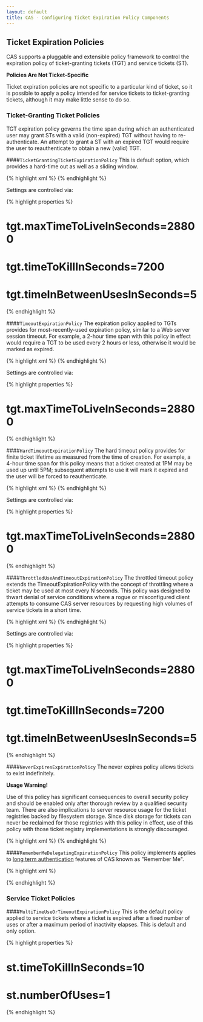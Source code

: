 ```yaml
---
layout: default
title: CAS - Configuring Ticket Expiration Policy Components
---
```



## Ticket Expiration Policies
CAS supports a pluggable and extensible policy framework to control the expiration policy of ticket-granting tickets (TGT) and service tickets (ST).

<div class="alert alert-info"><strong>Policies Are Not Ticket-Specific</strong><p>Ticket expiration policies are not specific to a particular kind of ticket, so it is possible to apply a policy intended for service tickets to ticket-granting tickets, although it may make little sense to do so.</p></div>


### Ticket-Granting Ticket Policies
TGT expiration policy governs the time span during which an authenticated user may grant STs with a valid (non-expired) TGT without having to re-authenticate. An attempt to grant a ST with an expired TGT would require the user to reauthenticate to obtain a new (valid) TGT.

####`TicketGrantingTicketExpirationPolicy`
This is default option, which provides a hard-time out as well as a sliding window.

{% highlight xml %}
<alias name="ticketGrantingTicketExpirationPolicy" alias="grantingTicketExpirationPolicy" />
{% endhighlight %}

Settings are controlled via:

{% highlight properties %}
# tgt.maxTimeToLiveInSeconds=28800
# tgt.timeToKillInSeconds=7200
# tgt.timeInBetweenUsesInSeconds=5
{% endhighlight %}

####`TimeoutExpirationPolicy`
The expiration policy applied to TGTs provides for most-recently-used expiration policy, similar to a Web server session timeout. For example, a 2-hour time span with this policy in effect would require a TGT to be used every 2 hours or less, otherwise it would be marked as expired.

{% highlight xml %}
<alias name="timeoutExpirationPolicy" alias="grantingTicketExpirationPolicy" />
{% endhighlight %}

Settings are controlled via:

{% highlight properties %}
# tgt.maxTimeToLiveInSeconds=28800
{% endhighlight %}

####`HardTimeoutExpirationPolicy`
The hard timeout policy provides for finite ticket lifetime as measured from the time of creation. For example, a 4-hour time span for this policy means that a ticket created at 1PM may be used up until 5PM; subsequent attempts to use it will mark it expired and the user will be forced to reauthenticate.

{% highlight xml %}
<alias name="ticketGrantingTicketExpirationPolicy" alias="grantingTicketExpirationPolicy" />
{% endhighlight %}

Settings are controlled via:

{% highlight properties %}
# tgt.maxTimeToLiveInSeconds=28800
{% endhighlight %}

####`ThrottledUseAndTimeoutExpirationPolicy`
The throttled timeout policy extends the TimeoutExpirationPolicy with the concept of throttling where a ticket may be used at most every N seconds. This policy was designed to thwart denial of service conditions where a rogue or misconfigured client attempts to consume CAS server resources by requesting high volumes of service tickets in a short time.

{% highlight xml %}
<alias name="throttledUseAndTimeoutExpirationPolicy" alias="grantingTicketExpirationPolicy" />
{% endhighlight %}

Settings are controlled via:

{% highlight properties %}
# tgt.maxTimeToLiveInSeconds=28800
# tgt.timeToKillInSeconds=7200
# tgt.timeInBetweenUsesInSeconds=5
{% endhighlight %}


####`NeverExpiresExpirationPolicy`
The never expires policy allows tickets to exist indefinitely.

<div class="alert alert-warning"><strong>Usage Warning!</strong><p>Use of this policy has significant consequences to overall security policy and should be enabled only after thorough review by a qualified security team. There are also implications to server resource usage for the ticket registries backed by filesystem storage. Since disk storage for tickets can never be reclaimed for those registries with this policy in effect, use of this policy with those ticket registry implementations is strongly discouraged.</p></div>

{% highlight xml %}
<alias name="neverExpiresExpirationPolicy" alias="grantingTicketExpirationPolicy" />
{% endhighlight %}

####`RememberMeDelegatingExpirationPolicy`
This policy implements applies to [long term authentication](Configuring-Authentication-Components.html) features of CAS known as "Remember Me".

{% highlight xml %}
<alias name="rememberMeDelegatingExpirationPolicy" alias="grantingTicketExpirationPolicy" />

<bean id="rememberMeExpirationPolicy" class="org.jasig.cas.ticket.support.TimeoutExpirationPolicy"
        c:timeToKillInMilliSeconds="xxxxxx" />
<bean id="sessionExpirationPolicy" class="org.jasig.cas.ticket.support.TimeoutExpirationPolicy"
                c:timeToKillInMilliSeconds="xxxxxx" />
{% endhighlight %}

### Service Ticket Policies

####`MultiTimeUseOrTimeoutExpirationPolicy`
This is the default policy applied to service tickets where a ticket is expired after a fixed number of uses or after a maximum period of inactivity elapses. This is default and only option.

{% highlight properties %}
# st.timeToKillInSeconds=10
# st.numberOfUses=1
{% endhighlight %}

